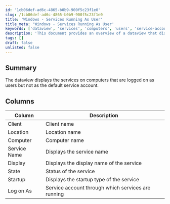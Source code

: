 ```yaml
---
id: '1cb06def-ad6c-4865-b0b9-900f5c23f1e0'
slug: /1cb06def-ad6c-4865-b0b9-900f5c23f1e0
title: 'Windows - Services Running As User'
title_meta: 'Windows - Services Running As User'
keywords: ['dataview', 'services', 'computers', 'users', 'service-account']
description: 'This document provides an overview of a dataview that displays services running on computers where users are logged in, excluding the default service account. It includes details such as client name, location, computer name, service name, display name, service status, startup type, and the service account being used.'
tags: []
draft: false
unlisted: false
---
```


## Summary

The dataview displays the services on computers that are logged on as users but not as the default service account.

## Columns

| Column       | Description                                         |
|--------------|-----------------------------------------------------|
| Client       | Client name                                         |
| Location     | Location name                                       |
| Computer     | Computer name                                       |
| Service Name | Displays the service name                           |
| Display      | Displays the display name of the service           |
| State        | Status of the service                               |
| Startup      | Displays the startup type of the service            |
| Log on As    | Service account through which services are running   |


